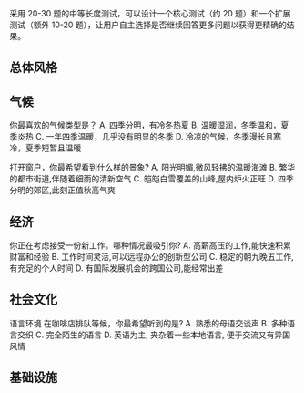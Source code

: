 采用 20-30 题的中等长度测试，可以设计一个核心测试（约 20 题）和一个扩展测试（额外 10-20 题），让用户自主选择是否继续回答更多问题以获得更精确的结果。


## 总体风格


## 气候

你最喜欢的气候类型是？
A. 四季分明，有冷冬热夏
B. 温暖湿润，冬季温和，夏季炎热
C. 一年四季温暖，几乎没有明显的冬季
D. 冷凉的气候，冬季漫长且寒冷，夏季短暂且温暖

打开窗户，你最希望看到什么样的景象?
A. 阳光明媚,微风轻拂的温暖海滩
B. 繁华的都市街道,伴随着细雨的清新空气
C. 皑皑白雪覆盖的山峰,屋内炉火正旺
D. 四季分明的郊区,此刻正值秋高气爽

## 经济

你正在考虑接受一份新工作。哪种情况最吸引你?
A. 高薪高压的工作,能快速积累财富和经验
B. 工作时间灵活,可以远程办公的创新型公司
C. 稳定的朝九晚五工作,有充足的个人时间
D. 有国际发展机会的跨国公司,能经常出差

## 社会文化

语言环境
在咖啡店排队等候，你最希望听到的是?
A. 熟悉的母语交谈声
B. 多种语言交织
C. 完全陌生的语言
D. 英语为主, 夹杂着一些本地语言, 便于交流又有异国风情


## 基础设施